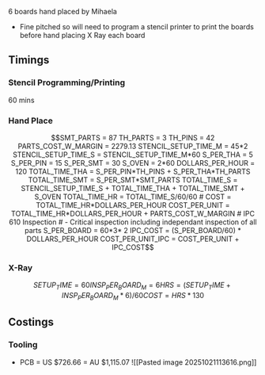 6 boards hand placed by Mihaela
- Fine pitched so will need to program a stencil printer to print the boards before hand placing
X Ray each board
## Timings
### Stencil Programming/Printing
60 mins
### Hand Place
```math
SMT_PARTS = 87
TH_PARTS = 3
TH_PINS = 42

PARTS_COST_W_MARGIN = 2279.13
STENCIL_SETUP_TIME_M = 45*2
STENCIL_SETUP_TIME_S = STENCIL_SETUP_TIME_M*60

S_PER_THA = 5
S_PER_PIN = 15
S_PER_SMT = 30

S_OVEN = 2*60

DOLLARS_PER_HOUR = 120

TOTAL_TIME_THA = S_PER_PIN*TH_PINS + S_PER_THA*TH_PARTS
TOTAL_TIME_SMT = S_PER_SMT*SMT_PARTS
TOTAL_TIME_S = STENCIL_SETUP_TIME_S + TOTAL_TIME_THA + TOTAL_TIME_SMT + S_OVEN
TOTAL_TIME_HR = TOTAL_TIME_S/60/60

# COST = TOTAL_TIME_HR*DOLLARS_PER_HOUR
COST_PER_UNIT = TOTAL_TIME_HR*DOLLARS_PER_HOUR + PARTS_COST_W_MARGIN

# IPC 610 Inspection
# - Critical inspection including independant inspection of all parts
S_PER_BOARD = 60*3* 2
IPC_COST = (S_PER_BOARD/60) * DOLLARS_PER_HOUR

COST_PER_UNIT_IPC = COST_PER_UNIT + IPC_COST
```
### X-Ray
```math
SETUP_TIME = 60

INSP_PER_BOARD_M = 6

HRS = (SETUP_TIME + INSP_PER_BOARD_M*6)/60
COST = HRS*130
```
## Costings
### Tooling
- PCB = US $726.66 = AU $1,115.07
![[Pasted image 20251021113616.png]]